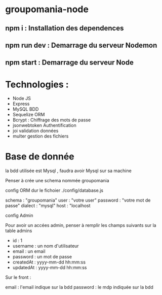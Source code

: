 # groupomania-node

## npm i : Installation des dependences

## npm run dev : Demarrage du serveur Nodemon

## npm start : Demarrage du serveur Node

# Technologies :

* Node JS
* Express
* MySQL BDD
* Sequelize ORM
* Bcrypt  : Chiffrage des mots de passe
* jsonwebtoken  Authentification
* joi validation données
* multer gestion des fichiers


# Base de donnée

la bdd utilisée est Mysql , faudra avoir Mysql sur sa machine

Penser à crée une schema nommée groupomania

config ORM dur le fichoier ./config/database.js

schema : "groupomania"
user : "votre user"
password : "votre mot de passe"
dialect : "mysql"
host : "localhost

config Admin

Pour avoir un accées admin, penser à remplir les champs suivants sur la table admins

* id : 1
* username : un nom d'utilisateur
* email : un email
* password : un mot de passe
* createdAt : yyyy-mm-dd hh:mm:ss
* updatedAt : yyyy-mm-dd hh:mm:ss


Sur le front :

email : l'email indique sur la bdd
password : le mdp indiquée sur la bdd

